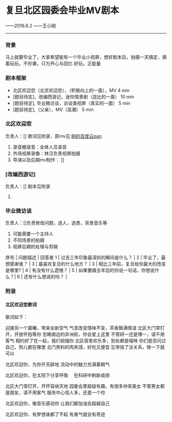 # 复旦北区园委会毕业MV剧本

——2016.6.2
——王小刚

-----------------

### 背景
马上就要毕业了，大家希望能有一个毕业小视屏，想好剧本后，拍摄一天搞定，搞着玩玩，不抄袭，只为开心与回忆
好玩，正能量

### 剧本框架

- 北区欢迎您（北京欢迎您），（积极向上的一面），MV 4 min
- [题目待定]，改编西游记，迷你情景剧（逗比的一面） 10 min
- [题目待定], 毕业微访谈，访谈类视屏（真实的一面） 5 min
- [题目待定],（父亲），MV（高潮） 5 min

### 北区欢迎您
负责人：[]
歌词见附录，原mv见 [刚的百度云pan](http://pan.baidu.com/s/1sk8wfwh) 

1. 录音棚录音：全体人员录音
2. 外场视屏录像：林汉负责视屏拍摄
3. 导演以及后期mv制作： []

### [改编西游记]
负责人：[]
剧本见附录

1. 

### 毕业微访谈
负责人：[]负责修改问题，选人，选景，背景音乐等

1. 可能需要一个主持人
2. 不同场景的拍摄
3. 视屏后期的处理与剪辑

序号 	| 问题描述 | 回答者
1		| 过去三年印象最深刻的瞬间是什么？ 		| 
2		| 毕业了，最想感谢谁？					|
3		| 最喜欢复旦的什么地方？				|
3		| 相比三年前，复旦给你最大的改变是哪里?		|
4		| 有没有什么遗憾？						|
5		| 如果要跟五年后的你说一句话，你想说什么？|
6		| 还有什么想说的吗？					|		


### 附录
#### 北区欢迎您歌词
歌词如下：

迎接另一个晨曦，带来全新空气
气息改变情味不变，茶香飘满情谊
北区大门常打开，开放怀抱等你
忽略南边的非洲街，你会爱上这里
不管研一还是博一，请不用客气
相约好了在一起，我们祝福你
北区宿舍欢乐多，到处都是喵咪
你们是否问过自己，狗儿都在哪里
北门黑料的肉夹馍，好吃又便宜
忘带钱了没关系，赊一下就可以

北区欢迎你，为你开天辟地
流动中的魅力充满着朝气

北区欢迎你，在太阳下分享呼吸　
在科研中刷新成绩


北区大门常打开，开怀容纳天地
园委会里超级有趣，有很多帅哥美女
不管男女都是朋友，请不用客气
服务中心怪人多，还差一个你

北区欢迎你，像音乐感动你
让我们都加油去超越自己

北区欢迎你，有梦想谁都了不起
有勇气就会有奇迹
